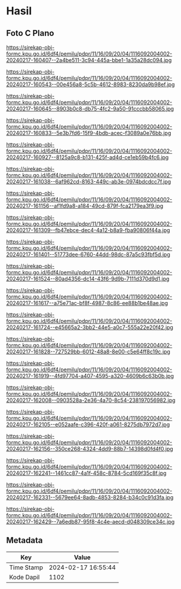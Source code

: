 # Hasil

## Foto C Plano

https://sirekap-obj-formc.kpu.go.id/6df4/pemilu/pdpr/11/16/09/20/04/1116092004002-20240217-160407--2a4be511-3c94-445a-bbe1-1a35a28dc094.jpg

https://sirekap-obj-formc.kpu.go.id/6df4/pemilu/pdpr/11/16/09/20/04/1116092004002-20240217-160543--00e456a8-5c5b-4612-8983-8230da9b98ef.jpg

https://sirekap-obj-formc.kpu.go.id/6df4/pemilu/pdpr/11/16/09/20/04/1116092004002-20240217-160645--8903b0c8-db75-4fc2-9a50-91cccbb58065.jpg

https://sirekap-obj-formc.kpu.go.id/6df4/pemilu/pdpr/11/16/09/20/04/1116092004002-20240217-160833--5e3b7fd6-15f9-4bdb-acec-f3089a0e76bb.jpg

https://sirekap-obj-formc.kpu.go.id/6df4/pemilu/pdpr/11/16/09/20/04/1116092004002-20240217-160927--8125a9c8-b131-425f-ad4d-ce1eb59b4fc6.jpg

https://sirekap-obj-formc.kpu.go.id/6df4/pemilu/pdpr/11/16/09/20/04/1116092004002-20240217-161038--6af962cd-8163-449c-ab3e-0974bdcdcc7f.jpg

https://sirekap-obj-formc.kpu.go.id/6df4/pemilu/pdpr/11/16/09/20/04/1116092004002-20240217-161156--af1fd9a8-a184-49cd-879f-fca2179ea3f9.jpg

https://sirekap-obj-formc.kpu.go.id/6df4/pemilu/pdpr/11/16/09/20/04/1116092004002-20240217-161309--fb47ebce-dec4-4a12-b8a9-fba90806f44a.jpg

https://sirekap-obj-formc.kpu.go.id/6df4/pemilu/pdpr/11/16/09/20/04/1116092004002-20240217-161401--51773dee-6760-44dd-98dc-87a5c93fbf5d.jpg

https://sirekap-obj-formc.kpu.go.id/6df4/pemilu/pdpr/11/16/09/20/04/1116092004002-20240217-161524--80ad4356-dc14-43f6-9d9b-7111d370d9d1.jpg

https://sirekap-obj-formc.kpu.go.id/6df4/pemilu/pdpr/11/16/09/20/04/1116092004002-20240217-161617--a75e71ac-bf8f-4987-8c86-ee88b1be48ae.jpg

https://sirekap-obj-formc.kpu.go.id/6df4/pemilu/pdpr/11/16/09/20/04/1116092004002-20240217-161724--e45665a2-3bb2-44e5-a0c7-555a22e20f42.jpg

https://sirekap-obj-formc.kpu.go.id/6df4/pemilu/pdpr/11/16/09/20/04/1116092004002-20240217-161828--727529bb-6012-48a8-8e00-c5e64ff8c19c.jpg

https://sirekap-obj-formc.kpu.go.id/6df4/pemilu/pdpr/11/16/09/20/04/1116092004002-20240217-161919--4fd97704-a407-4595-a320-4609b6c63b0b.jpg

https://sirekap-obj-formc.kpu.go.id/6df4/pemilu/pdpr/11/16/09/20/04/1116092004002-20240217-162008--0903528a-2e36-4a70-8c54-238197056982.jpg

https://sirekap-obj-formc.kpu.go.id/6df4/pemilu/pdpr/11/16/09/20/04/1116092004002-20240217-162105--e052aafe-c396-420f-a061-8275db7972d7.jpg

https://sirekap-obj-formc.kpu.go.id/6df4/pemilu/pdpr/11/16/09/20/04/1116092004002-20240217-162156--350ce268-4324-4dd9-88b7-14398d0fd4f0.jpg

https://sirekap-obj-formc.kpu.go.id/6df4/pemilu/pdpr/11/16/09/20/04/1116092004002-20240217-162241--1461cc87-4a1f-458c-8784-5cd169f35c8f.jpg

https://sirekap-obj-formc.kpu.go.id/6df4/pemilu/pdpr/11/16/09/20/04/1116092004002-20240217-162331--5679ee64-8adb-4853-8284-b34c0c91d3fa.jpg

https://sirekap-obj-formc.kpu.go.id/6df4/pemilu/pdpr/11/16/09/20/04/1116092004002-20240217-162429--7a6edb87-95f8-4c4e-aecd-d048309ce34c.jpg


## Metadata

| Key        | Value               |
| ---------- | ------------------- |
| Time Stamp | 2024-02-17 16:55:44 |
| Kode Dapil | 1102                |



